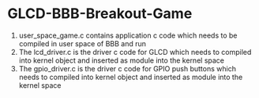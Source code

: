 # GLCD-BBB-Breakout-Game
1. user_space_game.c contains application c code which needs to be compiled in user space of BBB and run
2. The lcd_driver.c is the driver c code for GLCD which needs to compiled into kernel object and inserted as module into the kernel space
3. The gpio_driver.c is the driver c code for GPIO push buttons which needs to compiled into kernel object and inserted as module into the kernel space

